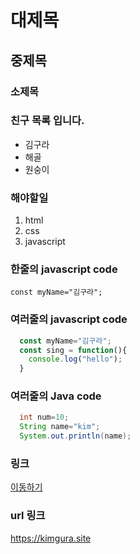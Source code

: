# 대제목
## 중제목
### 소제목

### 친구 목록 입니다.
- 김구라
- 해골
- 원숭이

### 해야할일
1. html
2. css
3. javascript

### 한줄의 javascript code
`const myName="김구라";`

### 여러줄의 javascript code
```javascript
  const myName="김구라";
  const sing = function(){
    console.log("hello");
  }
```

### 여러줄의 Java code
```java
  int num=10;
  String name="kim";
  System.out.println(name);
```

### 링크
[ 이동하기 ](https://kimgura.site)

### url 링크
<https://kimgura.site>









